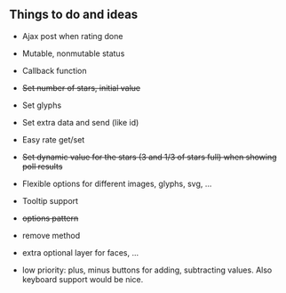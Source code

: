 Things to do and ideas
---

- Ajax post when rating done
- Mutable, nonmutable status
- Callback function
- ~~Set number of stars, initial value~~
- Set glyphs
- Set extra data and send (like id)
- Easy rate get/set
- ~~Set dynamic value for the stars (3 and 1/3 of stars full) when showing poll results~~
- Flexible options for different images, glyphs, svg, ...
- Tooltip support

- ~~options pattern~~
- remove method
- extra optional layer for faces, ...
- low priority: plus, minus buttons for adding, subtracting values. Also keyboard support would be nice. 

